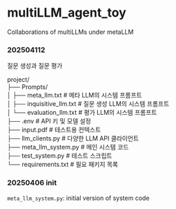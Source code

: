 # multiLLM_agent_toy
 Collaborations of multiLLMs under metaLLM  

### 202504112
질문 생성과 질문 평가

project/  
  ├── Prompts/  
  │   ├── meta_llm.txt           # 메타 LLM의 시스템 프롬프트  
  │   ├── inquisitive_llm.txt    # 질문 생성 LLM의 시스템 프롬프트   
  │   └── evaluation_llm.txt     # 평가 LLM의 시스템 프롬프트  
  ├── .env                       # API 키 및 모델 설정  
  ├── input.pdf                  # 테스트용 컨텍스트  
  ├── llm_clients.py             # 다양한 LLM API 클라이언트  
  ├── meta_llm_system.py         # 메인 시스템 코드  
  ├── test_system.py             # 테스트 스크립트  
  └── requirements.txt           # 필요 패키지 목록  

### 20250406 init  
`meta_llm_system.py`: initial version of system code